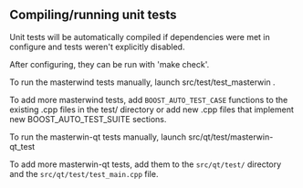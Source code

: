 Compiling/running unit tests
------------------------------------

Unit tests will be automatically compiled if dependencies were met in configure
and tests weren't explicitly disabled.

After configuring, they can be run with 'make check'.

To run the masterwind tests manually, launch src/test/test_masterwin .

To add more masterwind tests, add `BOOST_AUTO_TEST_CASE` functions to the existing
.cpp files in the test/ directory or add new .cpp files that
implement new BOOST_AUTO_TEST_SUITE sections.

To run the masterwin-qt tests manually, launch src/qt/test/masterwin-qt_test

To add more masterwin-qt tests, add them to the `src/qt/test/` directory and
the `src/qt/test/test_main.cpp` file.

